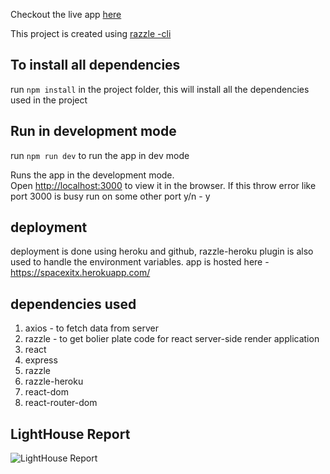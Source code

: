 Checkout the live app [here](https://spacexitx.herokuapp.com/)

This project is created using [razzle -cli](https://www.npmjs.com/package/razzle/v/0.5.2)

## To install all dependencies

run `npm install` in the project folder, this will install all the dependencies used in the project

## Run in development mode
run `npm run dev` to run the app in dev mode

Runs the app in the development mode.<br />
Open [http://localhost:3000](http://localhost:3000) to view it in the browser.
If this throw error like port 3000 is busy run on some other port y/n - y

## deployment

deployment is done using heroku and github, razzle-heroku plugin is also used to handle the environment variables.
app is hosted here - https://spacexitx.herokuapp.com/

## dependencies used
1. axios - to fetch data from server
2. razzle - to get bolier plate code for react server-side render application
3. react 
4. express
5. razzle
6. razzle-heroku
7. react-dom
8. react-router-dom

## LightHouse Report

![LightHouse Report](https://github.com/prashantparashardt/spacex//tree/master/public/LightHouse%20Report.PNG)

